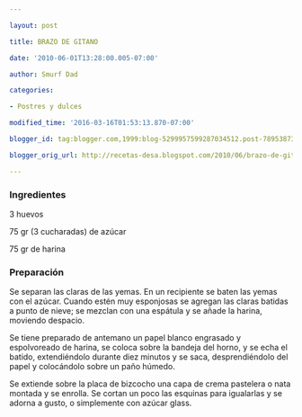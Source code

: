 ```yaml
---

layout: post

title: BRAZO DE GITANO

date: '2010-06-01T13:28:00.005-07:00'

author: Smurf Dad

categories:

- Postres y dulces

modified_time: '2016-03-16T01:53:13.870-07:00'

blogger_id: tag:blogger.com,1999:blog-5299957599287034512.post-789538732391177500

blogger_orig_url: http://recetas-desa.blogspot.com/2010/06/brazo-de-gitano.html

---
```


<h3>Ingredientes</h3>

3 huevos

75 gr (3 cucharadas) de azúcar

75 gr de harina

<h3>Preparación</h3>

Se separan las claras de las yemas. En un recipiente se baten las yemas con el azúcar. Cuando estén muy esponjosas se agregan las claras batidas a punto de nieve; se mezclan con una espátula y se añade la harina, moviendo despacio.

Se tiene preparado de antemano un papel blanco engrasado y espolvoreado de harina, se coloca sobre la bandeja del horno, y se echa el batido, extendiéndolo durante diez minutos y se saca, desprendiéndolo del papel y colocándolo sobre un paño húmedo.

Se extiende sobre la placa de bizcocho una capa de crema pastelera o nata montada y se enrolla. Se cortan un poco las esquinas para igualarlas y se adorna a gusto, o simplemente con azúcar glass.